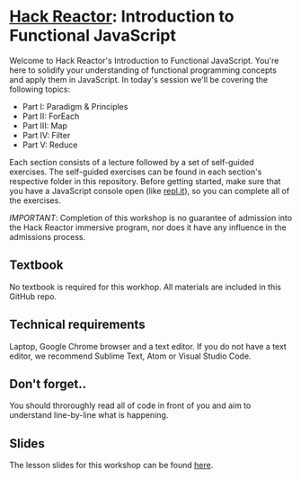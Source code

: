 # [Hack Reactor](https://www.hackreactor.com): Introduction to Functional JavaScript

Welcome to Hack Reactor's Introduction to Functional JavaScript. You're here to solidify your understanding of functional programming concepts and apply them in JavaScript. In today's session we'll be covering the following topics:

- Part I: Paradigm & Principles
- Part II: ForEach
- Part III: Map
- Part IV: Filter
- Part V: Reduce

Each section consists of a lecture followed by a set of self-guided exercises. The self-guided exercises can be found in each section's respective folder in this repository. Before getting started, make sure that you have a JavaScript console open (like <a href="http://www.repl.it/languages/javascript" target="_blank">repl.it</a>), so you can complete all of the exercises.

*IMPORTANT*: Completion of this workshop is no guarantee of admission into the Hack Reactor immersive program, nor does it have any influence in the admissions process.

## Textbook

No textbook is required for this workhop. All materials are included in this GitHub repo.

## Technical requirements

Laptop, Google Chrome browser and a text editor. If you do not have a text editor, we recommend Sublime Text, Atom or Visual Studio Code.

## Don't forget..
You should throroughly read all of code in front of you and aim to understand line-by-line what is happening.



## Slides

The lesson slides for this workshop can be found [here](https://docs.google.com/presentation/d/e/2PACX-1vQj7Bz4BsXkLt7C-vkUGXrXo7ovtbVWtkTNKeOR-8YrKil5p2xI1EHlbTYjOi9hLv7IEMU7otmm9VX2/pub?start=false&loop=false&delayms=60000).
